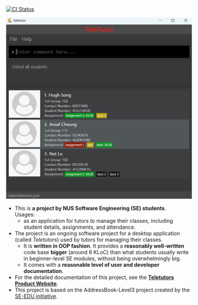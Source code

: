 [![CI Status](https://github.com/AY2425S1-CS2103T-T16-4/tp/actions/workflows/gradle.yml/badge.svg)](https://github.com/AY2425S1-CS2103T-T16-4/tp/actions)

![Ui](docs/images/DataUi.png)

* This is **a  project by NUS Software Engineering (SE) students**.<br>
  Usages:
  * as an application for tutors to manage their classes, including student details, assignments, and attendance. 
* The project is an ongoing software project for a desktop application (called _Teletutors_) used by tutors for managing their classes.
  * It is **written in OOP fashion**. It provides a **reasonably well-written** code base **bigger** (around 6 KLoC) than what students usually write in beginner-level SE modules, without being overwhelmingly big.
  * It comes with a **reasonable level of user and developer documentation**.
* For the detailed documentation of this project, see the **[Teletutors Product Website](https://ay2425s1-cs2103t-t16-4.github.io/tp/index.html)**.
* This project is based on the AddressBook-Level3 project created by the [SE-EDU initiative](https://se-education.org).
